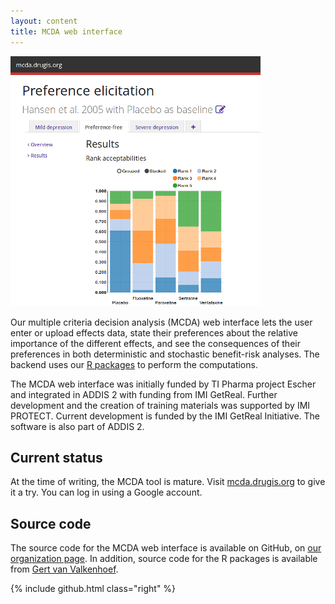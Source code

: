 ```yaml
---
layout: content
title: MCDA web interface
---
```


<img src="/images/software/mcda/mcda.png" class="screen-shot right">

Our multiple criteria decision analysis (MCDA) web interface lets the user enter or upload effects data, state their preferences about the relative importance of the different effects, and see the consequences of their preferences in both deterministic and stochastic benefit-risk analyses.
The backend uses our [R packages](/software/r-packages/) to perform the computations.

The MCDA web interface was initially funded by TI Pharma project Escher and integrated in ADDIS 2 with funding from IMI GetReal.
Further development and the creation of training materials was supported by IMI PROTECT.
Current development is funded by the IMI GetReal Initiative.
The software is also part of ADDIS 2.

Current status
--------------

At the time of writing, the MCDA tool is mature.
Visit [mcda.drugis.org](https://mcda.drugis.org/) to give it a try.
You can log in using a Google account.

Source code
-----------

The source code for the MCDA web interface is available on GitHub, on [our organization page](https://github.com/drugis/). In addition, source code for the R packages is available from [Gert van Valkenhoef](https://github.com/gertvv/).

{% include github.html class="right" %}
